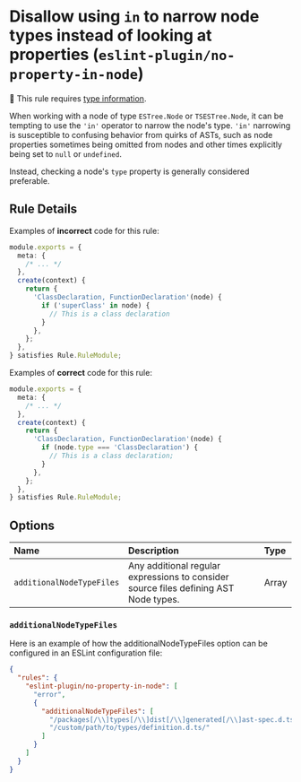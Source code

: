 # Disallow using `in` to narrow node types instead of looking at properties (`eslint-plugin/no-property-in-node`)

💭 This rule requires [type information](https://typescript-eslint.io/linting/typed-linting).

<!-- end auto-generated rule header -->

When working with a node of type `ESTree.Node` or `TSESTree.Node`, it can be tempting to use the `'in'` operator to narrow the node's type.
`'in'` narrowing is susceptible to confusing behavior from quirks of ASTs, such as node properties sometimes being omitted from nodes and other times explicitly being set to `null` or `undefined`.

Instead, checking a node's `type` property is generally considered preferable.

## Rule Details

Examples of **incorrect** code for this rule:

```ts
module.exports = {
  meta: {
    /* ... */
  },
  create(context) {
    return {
      'ClassDeclaration, FunctionDeclaration'(node) {
        if ('superClass' in node) {
          // This is a class declaration
        }
      },
    };
  },
} satisfies Rule.RuleModule;
```

Examples of **correct** code for this rule:

```ts
module.exports = {
  meta: {
    /* ... */
  },
  create(context) {
    return {
      'ClassDeclaration, FunctionDeclaration'(node) {
        if (node.type === 'ClassDeclaration') {
          // This is a class declaration;
        }
      },
    };
  },
} satisfies Rule.RuleModule;
```

## Options

<!-- begin auto-generated rule options list -->

| Name                      | Description                                                                          | Type  |
| :------------------------ | :----------------------------------------------------------------------------------- | :---- |
| `additionalNodeTypeFiles` | Any additional regular expressions to consider source files defining AST Node types. | Array |

<!-- end auto-generated rule options list -->

### `additionalNodeTypeFiles`

Here is an example of how the additionalNodeTypeFiles option can be configured in an ESLint configuration file:

```json
{
  "rules": {
    "eslint-plugin/no-property-in-node": [
      "error",
      {
        "additionalNodeTypeFiles": [
          "/packages[/\\]types[/\\]dist[/\\]generated[/\\]ast-spec.d.ts/",
          "/custom/path/to/types/definition.d.ts/"
        ]
      }
    ]
  }
}
```
